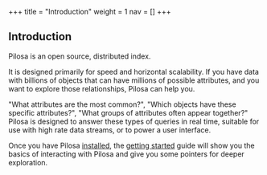 +++
title = "Introduction"
weight = 1
nav = []
+++


## Introduction


Pilosa is an open source, distributed index.

[//]: # (TODO insert a graphic here?)

It is designed primarily for speed and horizontal scalability. If you have data with billions of objects that can have millions of possible attributes, and you want to explore those relationships, Pilosa can help you.

"What attributes are the most common?", "Which objects have these specific attributes?", "What groups of attributes often appear together?" Pilosa is designed to answer these types of queries in real time, suitable for use with high rate data streams, or to power a user interface.

Once you have Pilosa [installed](../installation/), the [getting started](../getting-started/) guide will show you the basics of interacting with Pilosa and give you some pointers for deeper exploration.
